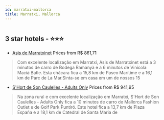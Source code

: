 ```yaml
---
id: marratxi-mallorca
title: Marratxi, Mallorca
---
```


<center><img src="https://i.travelapi.com/hotels/11000000/10390000/10386300/10386204/8c205950_z.jpg" alt="" /></center>


##  3 star hotels - ⭐️⭐️⭐️

-    [Asis de Marratxinet](https://us.hurb.com/hotels/marratxi/asis-de-marratxinet-HT-GR85?cmp=18055) Prices from R$ 861,71
   > Com excelente localização em Marratxí, Asis de Marratxinet está a 3 minutos de carro de Bodega Ramanyà e a 6 minutos de Vinícola Macià Batle.  Esta chácara fica a 15,8 km de Paseo Marítime e a 16,1 km de Parc de La Mar.Sinta-se em casa em um de nossos 15 
-    [S'Hort de Son Caulelles - Adults Only](https://us.hurb.com/hotels/marratxi/s-hort-de-son-caulelles-adults-only-HT-3JK1?cmp=18055) Prices from R$ 941,95
   > Na zona rural e com excelente localização em Marratxí, S'Hort de Son Caulelles - Adults Only fica a 10 minutos de carro de Mallorca Fashion Outlet e de Golf Park Puntiró.  Este hotel fica a 13,7 km de Plaza España e a 18,1 km de Catedral de Santa Maria de
